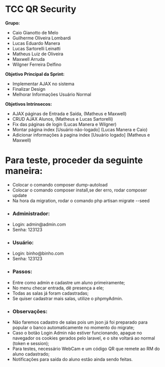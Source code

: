 <h1> TCC QR Security </h1>

<strong>Grupo:</strong> <br />
<ul>
  <li>Caio Gianotto de Melo</li>
  <li>Guilherme Oliveira Lombardi</li>
  <li>Lucas Eduardo Manera</li>
  <li>Lucas Sartorelli Leinatti</li>
  <li>Matheus Luiz de Oliveira</li>
  <li>Maxwell Arruda</li>
  <li>Wilgner Ferreira Delfino</li>
</ul>

<strong> Objetivo Principal da Sprint: </strong> <br />
<ul>
  <li>Implementar AJAX no sistema</li> 
  <li>Finalizar Design</li>
  <li>Melhorar Informações Usuário Normal</li>
</ul>

<strong> Objetivos Intrínsecos: </strong> <br />
<ul>
<li>AJAX páginas de Entrada e Saída, (Matheus e Maxwell) </li>
<li>CRUD AJAX Alunos, (Matheus e Lucas Sartorelli) </li>
<li>Fix das páginas de login (Lucas Manera e Wilgner)</li>
<li>Montar página index [Usuário não-logado] (Lucas Manera e Caio)</li>
<li>Adicionar informações à pagina index [Usuário logado] (Matheus e Maxwell) </li>
</ul>

<h1>Para teste, proceder da seguinte maneira:</h1>

<ul>
  <li>Colocar o comando composer dump-autoload</li>
  <li>Colocar o comando composer install,se der erro, rodar composer update</li>
  <li>Na hora da migration, rodar o comando php artisan migrate --seed</li>
  <li><h3>Administrador:</h3></li>
  <li>Login: admin@admin.com</li>
  <li>Senha: 123123</li>
  <li><h3>Usuário:</h3></li>
  <li>Login: binho@binho.com</li>
  <li>Senha: 123123</li>
  <li><h3>Passos:</h3></li>
  <li>Entre como admin e cadastre um aluno primeiramente;</li>
  <li>No menu checar entrada, dê presença a ele;</li>
  <li>Todas as salas já foram cadastradas;</li>
  <li>Se quiser cadastrar mais salas, utilize o phpmyAdmin.</li>
  <li><h3>Observações:</h3></li>
  <li>Não faremos cadastro de salas pois um json já foi preparado para popular o banco automaticamente no momento do migrate;</li>
  <li>Caso o botão Login Admin não estiver funcionando, apague no navegador os cookies gerados pelo laravel, e o site voltará ao normal (token e session);</li>
  <li>Para testes, necessário WebCam e um código QR que remete ao RM do aluno cadastrado;</li>
  <li>Notificações para saída do aluno estão ainda sendo feitas.</li>
</ul>
